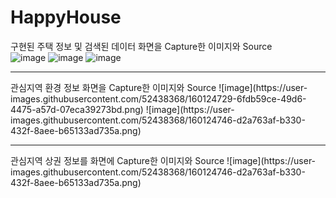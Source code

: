 # HappyHouse

구현된 주택 정보 및 검색된 데이터 화면을 Capture한 이미지와 Source  
![image](https://user-images.githubusercontent.com/52438368/160124624-09420a92-6b57-43e7-bf98-69259af494f6.png)
![image](https://user-images.githubusercontent.com/52438368/160124674-c08589d9-c288-4946-95d7-802b9b2e8f85.png)
![image](https://user-images.githubusercontent.com/52438368/160124697-8abcae6e-3bf7-46ec-9a0c-d90b10c222e4.png)
<hr>
관심지역 환경 정보 화면을 Capture한 이미지와 Source  
![image](https://user-images.githubusercontent.com/52438368/160124729-6fdb59ce-49d6-4475-a57d-07eca39273bd.png)
![image](https://user-images.githubusercontent.com/52438368/160124746-d2a763af-b330-432f-8aee-b65133ad735a.png)
<hr>
관심지역 상권 정보를 화면에 Capture한 이미지와 Source  
![image](https://user-images.githubusercontent.com/52438368/160124746-d2a763af-b330-432f-8aee-b65133ad735a.png)
